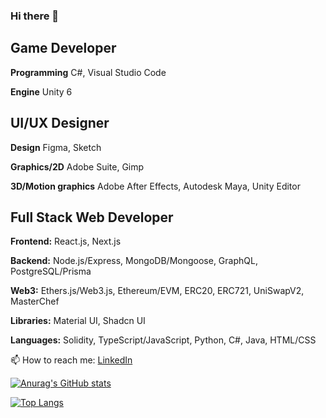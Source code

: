 ### Hi there 👋
## Game Developer
**Programming** C#, Visual Studio Code

**Engine** Unity 6
## UI/UX Designer
**Design** Figma, Sketch

**Graphics/2D** Adobe Suite, Gimp

**3D/Motion graphics** Adobe After Effects, Autodesk Maya, Unity Editor

## Full Stack Web Developer

**Frontend:** React.js, Next.js

**Backend:** Node.js/Express, MongoDB/Mongoose, GraphQL, PostgreSQL/Prisma

**Web3:** Ethers.js/Web3.js, Ethereum/EVM, ERC20, ERC721, UniSwapV2, MasterChef

**Libraries:** Material UI, Shadcn UI

**Languages:** Solidity, TypeScript/JavaScript, Python, C#, Java, HTML/CSS

📫 How to reach me: [LinkedIn](https://www.linkedin.com/in/joshkros/)


[![Anurag's GitHub stats](https://github-readme-stats.vercel.app/api?username=citizensnipz&theme=radical)](https://github.com/citizensnipz/github-readme-stats)

[![Top Langs](https://github-readme-stats.vercel.app/api/top-langs/?username=citizensnipz&layout=compact&theme=radical)](https://github.com/citizensnipz/github-readme-stats)
<!--
**citizensnipz/citizensnipz** is a ✨ _special_ ✨ repository because its `README.md` (this file) appears on your GitHub profile.

Here are some ideas to get you started:

- 🔭 I’m currently working on ...
- 🌱 I’m currently learning ...
- 👯 I’m looking to collaborate on ...
- 🤔 I’m looking for help with ...
- 💬 Ask me about ...
- 📫 How to reach me: ...
- 😄 Pronouns: ...
- ⚡ Fun fact: ...
-->
